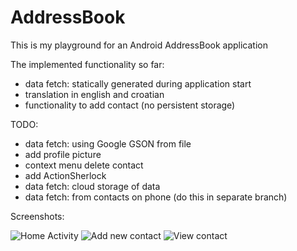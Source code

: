 AddressBook
===========

This is my playground for an Android AddressBook application

The implemented functionality so far:
- data fetch: statically generated during application start
- translation in english and croatian
- functionality to add contact (no persistent storage)

TODO:
- data fetch: using Google GSON from file
- add profile picture
- context menu delete contact
- add ActionSherlock
- data fetch: cloud storage of data
- data fetch: from contacts on phone (do this in separate branch)

Screenshots:

![Home Activity](https://github.com/vfonic/AddressBook/raw/master/screenshot-home-activity.png) 
![Add new contact](https://github.com/vfonic/AddressBook/raw/master/screenshot-add-new-contact.png) 
![View contact](https://github.com/vfonic/AddressBook/raw/master/screenshot-view-contact.png)
